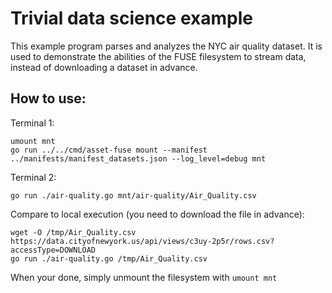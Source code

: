# Trivial data science example

This example program parses and analyzes the NYC air quality dataset.
It is used to demonstrate the abilities of the FUSE filesystem to stream data, instead of downloading a dataset in advance.

## How to use:

Terminal 1:
```
umount mnt
go run ../../cmd/asset-fuse mount --manifest ../manifests/manifest_datasets.json --log_level=debug mnt
```

Terminal 2:
```
go run ./air-quality.go mnt/air-quality/Air_Quality.csv
```

Compare to local execution (you need to download the file in advance):

```
wget -O /tmp/Air_Quality.csv https://data.cityofnewyork.us/api/views/c3uy-2p5r/rows.csv?accessType=DOWNLOAD
go run ./air-quality.go /tmp/Air_Quality.csv
```

When your done, simply unmount the filesystem with `umount mnt`
